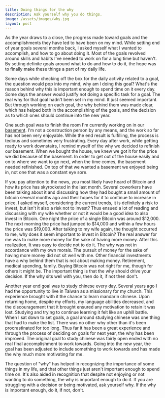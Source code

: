 ```yaml
---
title: Doing things for the why
description: Ask yourself why you do things.
image: /assets/images/why.jpg
layout: post
---
```


As the year draws to a close, the progress made toward goals and the accomplishments they have led to have been on my mind.  While setting end of year goals several months back, I asked myself what I wanted to accomplish, and how to go about doing it. Most of the goals revolved around skills and habits I've needed to work on for a long time but haven't. By setting definite goals around what to do and how to do it, the hope was to finally make these things a part of my daily life. 

Some days while checking off the box for the daily activity related to a goal, the question would pop into my mind, why am I doing this goal? What's the reason behind why this is important enough to spend time on it every day. Some days the answer would justify not doing a specific task for a goal. The real why for that goal hadn't been set in my mind. It just seemed important. But through working on each goal, the why behind them was made clear, which has helped both in the accomplishing of the goals, and the decision as to which ones should continue into the new year.

One such goal was to finish the room I'm currently working on in our [basement](/projects/2017-basement-renovation.html). I'm not a construction person by any means, and the work so far has not been very enjoyable. While the end result is fulfilling, the process is tedious and sometimes very frustrating. Every day after work, while getting ready to work downstairs, I remind myself of the why we decided to refinish our basement. When we bought the house, we knew we got it for the price we did because of the basement. In order to get out of the house easily and on to where we want to go next, when the time comes, the basement needed refinished. On top of that we wanted a basement we enjoyed being in, not one that was a constant eye sore.

If you pay attention to the news, you most likely have heard of Bitcoin and how its price has skyrocketed in the last month. Several coworkers have been talking about it and discussing how they had bought a small amount of bitcoin several months ago and their hopes for it to continue to increase in price. I asked myself, considering the current trends, it is definitely a risk to invest, but isn't it also a risk not to invest? Thus ensued a lot of reading and discussing with my wife whether or not it would be a good idea to also invest in Bitcoin. One night the price of a single Bitcoin was around $12,000. The next morning the price had jumped to $14,000 and within a few hours the price was $19,000. After talking to my wife again, the thought occurred to me, why does it seem important to invest in Bitcoin? The real answer for me was to make more money for the sake of having more money. After this realization, It was easy to decide not to do it. The why was not in accordance with my own morals. The pursuit of money for the sake of having more money did not sit well with me. Other financial investments have a why behind them that is not about making money. Retirement, medical spending, family. Buying Bitcoin was not right for me, though for others it might be. The important thing is that the why should drive your decision. If the why sits well with you, then do it, if not then don't.

Another year end goal was to study chinese every day. Several years ago I had the opportunity to live in Taiwan as a missionary for my church. This experience brought with it the chance to learn mandarin chinese. Upon returning home, despite my efforts, my language abilities decreased, and the discouragement that it brought ensured any motivation to retain it was lost. Studying and trying to continue learning it felt like an uphill battle. When I sat down to set goals, a goal around studying chinese was one thing that had to make the list. There was no other why other than it's been procrastinated for too long. Thus far it has been a great experience and through the process of deciding on goals for next year, the why has been improved. The original goal to study chinese was fairly open ended with no real final accomplishment to work towards. Going into the new year, the goal has been adjusted to include something to work towards and has made the why much more motivating for me.

The question of "why" has helped in recognizing the importance of some things in my life, and that other things just aren't important enough to spend time on. It's also aided in recognition that despite not enjoying or not wanting to do something, the why is important enough to do it. If you are struggling with a decision or being motivated, ask yourself why. If the why is important enough, do it, if not, don't.